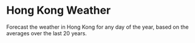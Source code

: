 # Hong Kong Weather #

Forecast the weather in Hong Kong for any day of the year, based on the averages over the last 20 years.
